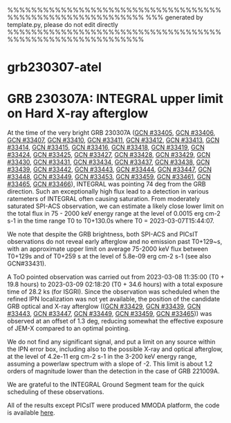 
%%%%%%%%%%%%%%%%%%%%%%%%%%%%%%%%%%%%%%%%%%%%%%%%%%%%%%%%%%%
%%% generated by template.py, please do not edit directly
%%%%%%%%%%%%%%%%%%%%%%%%%%%%%%%%%%%%%%%%%%%%%%%%%%%%%%%%%%%
# grb230307-atel



# GRB 230307A: INTEGRAL upper limit on Hard X-ray afterglow

At the time of the very bright GRB 230307A ([GCN #33405](https://gcn.gsfc.nasa.gov/gcn3/33405.gcn3), [GCN #33406](https://gcn.gsfc.nasa.gov/gcn3/33406.gcn3), [GCN #33407](https://gcn.gsfc.nasa.gov/gcn3/33407.gcn3), [GCN #33410](https://gcn.gsfc.nasa.gov/gcn3/33410.gcn3), [GCN #33411](https://gcn.gsfc.nasa.gov/gcn3/33411.gcn3), [GCN #33412](https://gcn.gsfc.nasa.gov/gcn3/33412.gcn3), [GCN #33413](https://gcn.gsfc.nasa.gov/gcn3/33413.gcn3), [GCN #33414](https://gcn.gsfc.nasa.gov/gcn3/33414.gcn3), [GCN #33415](https://gcn.gsfc.nasa.gov/gcn3/33415.gcn3), [GCN #33416](https://gcn.gsfc.nasa.gov/gcn3/33416.gcn3), [GCN #33418](https://gcn.gsfc.nasa.gov/gcn3/33418.gcn3), [GCN #33419](https://gcn.gsfc.nasa.gov/gcn3/33419.gcn3), [GCN #33424](https://gcn.gsfc.nasa.gov/gcn3/33424.gcn3), [GCN #33425](https://gcn.gsfc.nasa.gov/gcn3/33425.gcn3), [GCN #33427](https://gcn.gsfc.nasa.gov/gcn3/33427.gcn3), [GCN #33428](https://gcn.gsfc.nasa.gov/gcn3/33428.gcn3), [GCN #33429](https://gcn.gsfc.nasa.gov/gcn3/33429.gcn3), [GCN #33430](https://gcn.gsfc.nasa.gov/gcn3/33430.gcn3), [GCN #33431](https://gcn.gsfc.nasa.gov/gcn3/33431.gcn3), [GCN #33434](https://gcn.gsfc.nasa.gov/gcn3/33434.gcn3), [GCN #33437](https://gcn.gsfc.nasa.gov/gcn3/33437.gcn3), [GCN #33438](https://gcn.gsfc.nasa.gov/gcn3/33438.gcn3), [GCN #33439](https://gcn.gsfc.nasa.gov/gcn3/33439.gcn3), [GCN #33442](https://gcn.gsfc.nasa.gov/gcn3/33442.gcn3), [GCN #33443](https://gcn.gsfc.nasa.gov/gcn3/33443.gcn3), [GCN #33444](https://gcn.gsfc.nasa.gov/gcn3/33444.gcn3), [GCN #33447](https://gcn.gsfc.nasa.gov/gcn3/33447.gcn3), [GCN #33448](https://gcn.gsfc.nasa.gov/gcn3/33448.gcn3), [GCN #33449](https://gcn.gsfc.nasa.gov/gcn3/33449.gcn3), [GCN #33453](https://gcn.gsfc.nasa.gov/gcn3/33453.gcn3), [GCN #33459](https://gcn.gsfc.nasa.gov/gcn3/33459.gcn3), [GCN #33461](https://gcn.gsfc.nasa.gov/gcn3/33461.gcn3), [GCN #33465](https://gcn.gsfc.nasa.gov/gcn3/33465.gcn3), [GCN #33466](https://gcn.gsfc.nasa.gov/gcn3/33466.gcn3)), INTEGRAL was pointing 74 deg from the GRB direction. Such an exceptionally high flux lead to a detection in various ratemeters of INTEGRAL often causing saturation. From moderately saturated SPI-ACS observation, we can estimate a likely close lower limit on the total flux in 75 - 2000 keV energy range at the level of 0.0015 erg cm-2 s-1 in the time range T0 to T0+130.0s where T0 = 2023-03-07T15:44:07.

We note that despite the GRB brightness, both SPI-ACS and PICsIT observations do not reveal early afterglow and no emission past T0+129~s, with an approximate upper limit on average 75-2000 keV flux between T0+129s and of T0+259 s at the level of 5.8e-09 erg cm-2 s-1 (see also GCN#33431).


A ToO pointed observation was carried out from 2023-03-08 11:35:00 (T0 + 19.8 hours) to 2023-03-09 02:18:20 (T0 + 34.6 hours) with a total exposure time of 28.2 ks (for ISGRI). 
Since the observation was scheduled when the refined IPN localization was not yet available, the position of the candidate GRB optical and X-ray afterglow (([GCN #33429](https://gcn.gsfc.nasa.gov/gcn3/33429.gcn3), [GCN #33439](https://gcn.gsfc.nasa.gov/gcn3/33439.gcn3), [GCN #33443](https://gcn.gsfc.nasa.gov/gcn3/33443.gcn3), [GCN #33447](https://gcn.gsfc.nasa.gov/gcn3/33447.gcn3), [GCN #33449](https://gcn.gsfc.nasa.gov/gcn3/33449.gcn3), [GCN #33459](https://gcn.gsfc.nasa.gov/gcn3/33459.gcn3), [GCN #33465](https://gcn.gsfc.nasa.gov/gcn3/33465.gcn3))) was observed at an offset of 1.3 deg, reducing somewhat the effective exposure of JEM-X compared to an optimal pointing.

We do not find any significant signal, and put a limit on any source within the IPN error box, including also to the possible X-ray and optical afterglow, at the level of 4.2e-11 erg cm-2 s-1 in the 3-200 keV energy range, assuming a powerlaw spectrum with a slope of -2. This limit is about 1.2 orders of magnitude lower than the detection in the case of GRB 221009A. 

We are grateful to the INTEGRAL Ground Segment team for the quick scheduling of these observations.

All of the results except PICsIT were produced MMODA platform, the code is available [here](https://github.com/volodymyrss/grb230307-atel/).